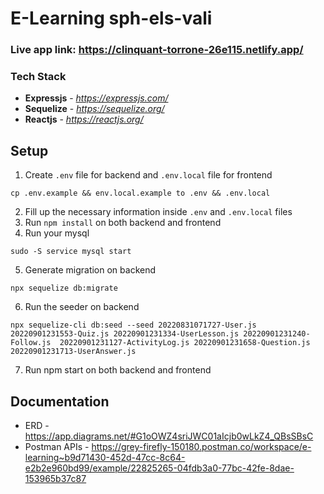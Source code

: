 # E-Learning sph-els-vali
### Live app link: https://clinquant-torrone-26e115.netlify.app/

### Tech Stack

- **Expressjs** - _https://expressjs.com/_
- **Sequelize** - _https://sequelize.org/_
- **Reactjs** - _https://reactjs.org/_

## Setup

1. Create `.env` file for backend and `.env.local` file for frontend

```
cp .env.example && env.local.example to .env && .env.local
```

2. Fill up the necessary information inside `.env` and `.env.local` files
3. Run `npm install` on both backend and frontend
4. Run your mysql

```
sudo -S service mysql start
```

5. Generate migration on backend

```
npx sequelize db:migrate
```

6. Run the seeder on backend

```
npx sequelize-cli db:seed --seed 20220831071727-User.js  20220901231553-Quiz.js 20220901231334-UserLesson.js 20220901231240-Follow.js  20220901231127-ActivityLog.js 20220901231658-Question.js 20220901231713-UserAnswer.js
```

7. Run npm start on both backend and frontend

## Documentation

- ERD - https://app.diagrams.net/#G1oOWZ4sriJWC01aIcjb0wLkZ4_QBsSBsC
- Postman APIs - https://grey-firefly-150180.postman.co/workspace/e-learning~b9d71430-452d-47cc-8c64-e2b2e960bd99/example/22825265-04fdb3a0-77bc-42fe-8dae-153965b37c87
